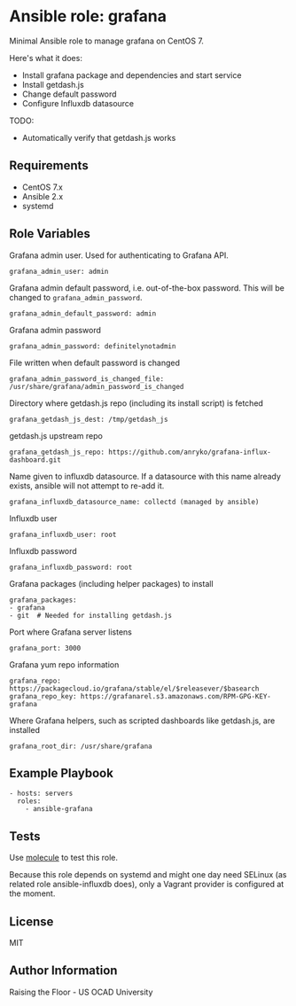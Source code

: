 Ansible role: grafana
=====================

Minimal Ansible role to manage grafana on CentOS 7.

Here's what it does:

 * Install grafana package and dependencies and start service
 * Install getdash.js
 * Change default password
 * Configure Influxdb datasource

TODO:

 * Automatically verify that getdash.js works

Requirements
------------

 * CentOS 7.x
 * Ansible 2.x
 * systemd

Role Variables
--------------

Grafana admin user. Used for authenticating to Grafana API.

    grafana_admin_user: admin

Grafana admin default password, i.e. out-of-the-box password. This will be changed to ``grafana_admin_password``.

    grafana_admin_default_password: admin

Grafana admin password

    grafana_admin_password: definitelynotadmin

File written when default password is changed

    grafana_admin_password_is_changed_file: /usr/share/grafana/admin_password_is_changed

Directory where getdash.js repo (including its install script) is fetched

    grafana_getdash_js_dest: /tmp/getdash_js

getdash.js upstream repo

    grafana_getdash_js_repo: https://github.com/anryko/grafana-influx-dashboard.git

Name given to influxdb datasource. If a datasource with this name already exists, ansible will not attempt to re-add it.

    grafana_influxdb_datasource_name: collectd (managed by ansible)

Influxdb user

    grafana_influxdb_user: root

Influxdb password

    grafana_influxdb_password: root

Grafana packages (including helper packages) to install

    grafana_packages:
    - grafana
    - git  # Needed for installing getdash.js

Port where Grafana server listens

    grafana_port: 3000

Grafana yum repo information

    grafana_repo: https://packagecloud.io/grafana/stable/el/$releasever/$basearch
    grafana_repo_key: https://grafanarel.s3.amazonaws.com/RPM-GPG-KEY-grafana

Where Grafana helpers, such as scripted dashboards like getdash.js, are installed

    grafana_root_dir: /usr/share/grafana


Example Playbook
----------------

    - hosts: servers
      roles:
        - ansible-grafana

Tests
-----

Use [molecule](https://github.com/metacloud/molecule) to test this role.

Because this role depends on systemd and might one day need SELinux (as related role ansible-influxdb does), only a Vagrant provider is configured at the moment.

License
-------

MIT

Author Information
------------------

Raising the Floor - US
OCAD University
